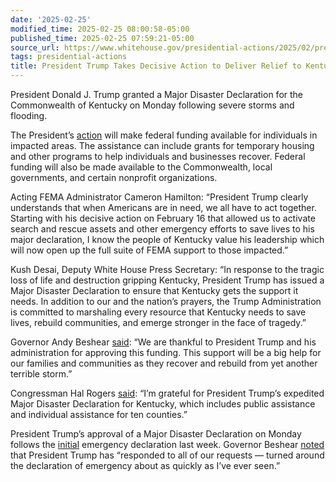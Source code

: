 ```yaml
---
date: '2025-02-25'
modified_time: 2025-02-25 08:00:58-05:00
published_time: 2025-02-25 07:59:21-05:00
source_url: https://www.whitehouse.gov/presidential-actions/2025/02/president-trump-takes-decisive-action-to-deliver-relief-to-kentucky/
tags: presidential-actions
title: President Trump Takes Decisive Action to Deliver Relief to Kentucky
---
```

 
President Donald J. Trump granted a Major Disaster Declaration for the
Commonwealth of Kentucky on Monday following severe storms and
flooding.  
  
The President’s
[action](https://www.fema.gov/press-release/20250225/president-donald-j-trump-approves-major-disaster-declaration-kentucky) will
make federal funding available for individuals in impacted areas. The
assistance can include grants for temporary housing and other programs
to help individuals and businesses recover. Federal funding will also be
made available to the Commonwealth, local governments, and certain
nonprofit organizations.

Acting FEMA Administrator Cameron Hamilton: “President Trump clearly
understands that when Americans are in need, we all have to act
together. Starting with his decisive action on February 16 that allowed
us to activate search and rescue assets and other emergency efforts to
save lives to his major declaration, I know the people of Kentucky value
his leadership which will now open up the full suite of FEMA support to
those impacted.”  
  
Kush Desai, Deputy White House Press Secretary: “In response to the
tragic loss of life and destruction gripping Kentucky, President Trump
has issued a Major Disaster Declaration to ensure that Kentucky gets the
support it needs. In addition to our and the nation’s prayers, the Trump
Administration is committed to marshaling every resource that Kentucky
needs to save lives, rebuild communities, and emerge stronger in the
face of tragedy.”  
  
Governor Andy Beshear
[said](https://www.wkyt.com/2025/02/24/president-approves-disaster-declaration-kentucky/):
“We are thankful to President Trump and his administration for approving
this funding. This support will be a big help for our families and
communities as they recover and rebuild from yet another terrible
storm.”  
  
Congressman Hal Rogers
[said](https://www.wkyt.com/2025/02/24/president-approves-disaster-declaration-kentucky/):
“I’m grateful for President Trump’s expedited Major Disaster Declaration
for Kentucky, which includes public assistance and individual assistance
for ten counties.”  
  
President Trump’s approval of a Major Disaster Declaration on Monday
follows the
[initial](https://www.whitehouse.gov/presidential-actions/2025/02/president-donald-j-trump-approves-kentucky-emergency-declaration/)
emergency declaration last week. Governor Beshear
[noted](https://x.com/RapidResponse47/status/1891555123010195934) that
President Trump has “responded to all of our requests — turned around
the declaration of emergency about as quickly as I’ve ever seen.”
